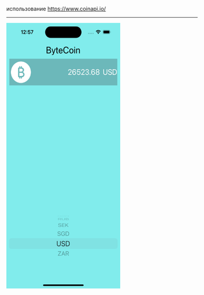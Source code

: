 использование https://www.coinapi.io/
***
<img src= "https://github.com/marinayudina/ByteCoin_Calculator/blob/main/Simulator%20Screen%20Shot%20-%20iPhone%2014%20Pro%20-%202023-09-17%20at%2012.57.36.png" width = 300 height = 700>
